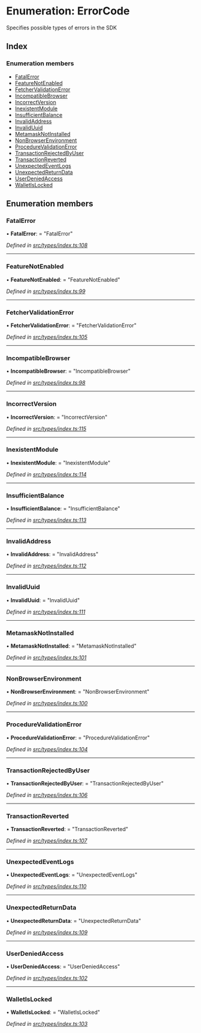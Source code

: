 # Enumeration: ErrorCode

Specifies possible types of errors in the SDK

## Index

### Enumeration members

* [FatalError](_types_index_.errorcode.md#fatalerror)
* [FeatureNotEnabled](_types_index_.errorcode.md#featurenotenabled)
* [FetcherValidationError](_types_index_.errorcode.md#fetchervalidationerror)
* [IncompatibleBrowser](_types_index_.errorcode.md#incompatiblebrowser)
* [IncorrectVersion](_types_index_.errorcode.md#incorrectversion)
* [InexistentModule](_types_index_.errorcode.md#inexistentmodule)
* [InsufficientBalance](_types_index_.errorcode.md#insufficientbalance)
* [InvalidAddress](_types_index_.errorcode.md#invalidaddress)
* [InvalidUuid](_types_index_.errorcode.md#invaliduuid)
* [MetamaskNotInstalled](_types_index_.errorcode.md#metamasknotinstalled)
* [NonBrowserEnvironment](_types_index_.errorcode.md#nonbrowserenvironment)
* [ProcedureValidationError](_types_index_.errorcode.md#procedurevalidationerror)
* [TransactionRejectedByUser](_types_index_.errorcode.md#transactionrejectedbyuser)
* [TransactionReverted](_types_index_.errorcode.md#transactionreverted)
* [UnexpectedEventLogs](_types_index_.errorcode.md#unexpectedeventlogs)
* [UnexpectedReturnData](_types_index_.errorcode.md#unexpectedreturndata)
* [UserDeniedAccess](_types_index_.errorcode.md#userdeniedaccess)
* [WalletIsLocked](_types_index_.errorcode.md#walletislocked)

## Enumeration members

###  FatalError

• **FatalError**: = "FatalError"

*Defined in [src/types/index.ts:108](https://github.com/PolymathNetwork/polymath-sdk/blob/e8bbc1e/src/types/index.ts#L108)*

___

###  FeatureNotEnabled

• **FeatureNotEnabled**: = "FeatureNotEnabled"

*Defined in [src/types/index.ts:99](https://github.com/PolymathNetwork/polymath-sdk/blob/e8bbc1e/src/types/index.ts#L99)*

___

###  FetcherValidationError

• **FetcherValidationError**: = "FetcherValidationError"

*Defined in [src/types/index.ts:105](https://github.com/PolymathNetwork/polymath-sdk/blob/e8bbc1e/src/types/index.ts#L105)*

___

###  IncompatibleBrowser

• **IncompatibleBrowser**: = "IncompatibleBrowser"

*Defined in [src/types/index.ts:98](https://github.com/PolymathNetwork/polymath-sdk/blob/e8bbc1e/src/types/index.ts#L98)*

___

###  IncorrectVersion

• **IncorrectVersion**: = "IncorrectVersion"

*Defined in [src/types/index.ts:115](https://github.com/PolymathNetwork/polymath-sdk/blob/e8bbc1e/src/types/index.ts#L115)*

___

###  InexistentModule

• **InexistentModule**: = "InexistentModule"

*Defined in [src/types/index.ts:114](https://github.com/PolymathNetwork/polymath-sdk/blob/e8bbc1e/src/types/index.ts#L114)*

___

###  InsufficientBalance

• **InsufficientBalance**: = "InsufficientBalance"

*Defined in [src/types/index.ts:113](https://github.com/PolymathNetwork/polymath-sdk/blob/e8bbc1e/src/types/index.ts#L113)*

___

###  InvalidAddress

• **InvalidAddress**: = "InvalidAddress"

*Defined in [src/types/index.ts:112](https://github.com/PolymathNetwork/polymath-sdk/blob/e8bbc1e/src/types/index.ts#L112)*

___

###  InvalidUuid

• **InvalidUuid**: = "InvalidUuid"

*Defined in [src/types/index.ts:111](https://github.com/PolymathNetwork/polymath-sdk/blob/e8bbc1e/src/types/index.ts#L111)*

___

###  MetamaskNotInstalled

• **MetamaskNotInstalled**: = "MetamaskNotInstalled"

*Defined in [src/types/index.ts:101](https://github.com/PolymathNetwork/polymath-sdk/blob/e8bbc1e/src/types/index.ts#L101)*

___

###  NonBrowserEnvironment

• **NonBrowserEnvironment**: = "NonBrowserEnvironment"

*Defined in [src/types/index.ts:100](https://github.com/PolymathNetwork/polymath-sdk/blob/e8bbc1e/src/types/index.ts#L100)*

___

###  ProcedureValidationError

• **ProcedureValidationError**: = "ProcedureValidationError"

*Defined in [src/types/index.ts:104](https://github.com/PolymathNetwork/polymath-sdk/blob/e8bbc1e/src/types/index.ts#L104)*

___

###  TransactionRejectedByUser

• **TransactionRejectedByUser**: = "TransactionRejectedByUser"

*Defined in [src/types/index.ts:106](https://github.com/PolymathNetwork/polymath-sdk/blob/e8bbc1e/src/types/index.ts#L106)*

___

###  TransactionReverted

• **TransactionReverted**: = "TransactionReverted"

*Defined in [src/types/index.ts:107](https://github.com/PolymathNetwork/polymath-sdk/blob/e8bbc1e/src/types/index.ts#L107)*

___

###  UnexpectedEventLogs

• **UnexpectedEventLogs**: = "UnexpectedEventLogs"

*Defined in [src/types/index.ts:110](https://github.com/PolymathNetwork/polymath-sdk/blob/e8bbc1e/src/types/index.ts#L110)*

___

###  UnexpectedReturnData

• **UnexpectedReturnData**: = "UnexpectedReturnData"

*Defined in [src/types/index.ts:109](https://github.com/PolymathNetwork/polymath-sdk/blob/e8bbc1e/src/types/index.ts#L109)*

___

###  UserDeniedAccess

• **UserDeniedAccess**: = "UserDeniedAccess"

*Defined in [src/types/index.ts:102](https://github.com/PolymathNetwork/polymath-sdk/blob/e8bbc1e/src/types/index.ts#L102)*

___

###  WalletIsLocked

• **WalletIsLocked**: = "WalletIsLocked"

*Defined in [src/types/index.ts:103](https://github.com/PolymathNetwork/polymath-sdk/blob/e8bbc1e/src/types/index.ts#L103)*
